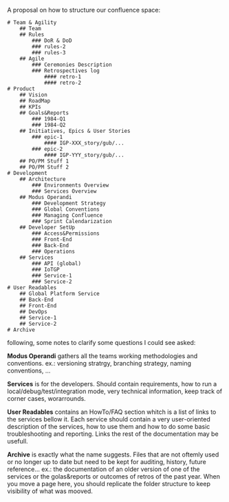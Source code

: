 A proposal on how to structure our confluence space:

    # Team & Agility
        ## Team
        ## Rules
            ### DoR & DoD
            ### rules-2
            ### rules-3
        ## Agile
            ### Ceremonies Description
            ### Retrospectives log
                #### retro-1
                #### retro-2
    # Product
        ## Vision
        ## RoadMap
        ## KPIs
        ## Goals&Reports
            ### 1984-Q1
            ### 1984-Q2
        ## Initiatives, Epics & User Stories
            ### epic-1
                #### IGP-XXX_story/gub/...
            ### epic-2
                #### IGP-YYY_story/gub/...
        ## PO/PM Stuff 1
        ## PO/PM Stuff 2
    # Development
        ## Architecture
            ### Environments Overview
            ### Services Overview
        ## Modus Operandi
            ### Development Strategy
            ### Global Conventions
            ### Managing Confluence
            ### Sprint Calendarization
        ## Developer SetUp
            ### Access&Permissions
            ### Front-End
            ### Back-End
            ### Operations
        ## Services
            ### API (global)
            ### IoTGP
            ### Service-1
            ### Service-2
    # User Readables
        ## Global Platform Service
        ## Back-End
        ## Front-End
        ## DevOps
        ## Service-1
        ## Service-2
    # Archive


following, some notes to clarify some questions I could see asked: 

**Modus Operandi** gathers all the teams working methodologies and conventions. ex.: versioning stratrgy, branching strategy, naming conventions, ...

**Services** is for the developers. Should contain requirements, how to run a local/debug/test/integration mode, very technical information, keep track of corner cases, worarrounds.

**User Readables** contains an HowTo/FAQ section whitch is a list of links to the services bellow it. Each service should contain a very user-oriented description of the services, how to use them and how to do some basic troubleshooting and reporting. Links the rest of the documentation may be usefull.

**Archive**  is exactly what the name suggests. Files that are not oftemly used or no longer up to date but need to be kept for auditing, history, future reference...  ex.: the documentation of an older version of one of the services or the golas&reports or  outcomes of retros of the past year.
When you move a page here, you should replicate the folder structure to keep visibility of what was mooved.